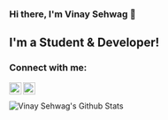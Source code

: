 ### Hi there, I'm Vinay Sehwag 👋

## I'm a Student & Developer!

### Connect with me:

[<img align="left" alt="malang | Twitter" width="22px" src="https://cdn.jsdelivr.net/npm/simple-icons@v3/icons/twitter.svg" />][twitter]
[<img align="left" alt="malang | LinkedIn" width="22px" src="https://cdn.jsdelivr.net/npm/simple-icons@v3/icons/linkedin.svg" />][linkedin]

<br />
<br />



<img align="left" alt="Vinay Sehwag's Github Stats" src="https://github-readme-stats.vercel.app/api?username=VinaySehwag14&show_icons=true&hide_border=true&count_private=true&theme=radical" />

[twitter]: https://twitter.com/VinaySehwag14
[linkedin]: https://www.linkedin.com/in/vinay-sehwag-0272611a9/


